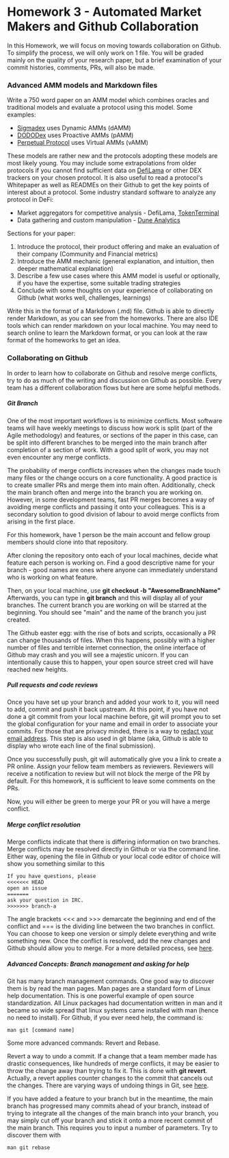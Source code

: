 # Homework 3 - Automated Market Makers and Github Collaboration

In this Homework, we will focus on moving towards collaboration on Github. To simplify the process, we will only work on 1 file. You will be graded mainly on the quality of your research paper, but a brief examination of your commit histories, comments, PRs, will also be made.

### Advanced AMM models and Markdown files

Write a 750 word paper on an AMM model which combines oracles and traditional models and evaluate a protocol using this model. Some examples:

* [Sigmadex](https://sigmadex.org/) uses Dynamic AMMs (dAMM)
* [DODODex](https://dodoex.github.io/docs/docs/pmm/) uses Proactive AMMs (pAMM)
* [Perpetual Protocol](https://perp.com/) uses Virtual AMMs (vAMM)

These models are rather new and the protocols adopting these models are most likely young. You may include some extrapolations from older protocols if you cannot find sufficient data on [DefiLama](https://defillama.com/) or other DEX trackers on your chosen protocol. It is also useful to read a protocol's Whitepaper as well as READMEs on their Github to get the key points of interest about a protocol. Some industry standard software to analyze any protocol in DeFi:

* Market aggregators for competitive analysis - DefiLama, [TokenTerminal](https://tokenterminal.com/terminal/markets/exchange)
* Data gathering and custom manipulation - [Dune Analytics](https://dune.com/browse/dashboards?tags=DEX)

Sections for your paper:

1. Introduce the protocol, their product offering and make an evaluation of their company (Community and Financial metrics)
2. Introduce the AMM mechanic (general explanation, and intuition, then deeper mathematical explanation)
3. Describe a few use cases where this AMM model is useful or optionally, if you have the expertise, some suitable trading strategies
4. Conclude with some thoughts on your experience of collaborating on Github (what works well, challenges, learnings)

Write this in the format of a Markdown (.md) file. Github is able to directly render Markdown, as you can see from the homeworks. There are also IDE tools which can render markdown on your local machine. You may need to search online to learn the Markdown format, or you can look at the raw format of the homeworks to get an idea.

### Collaborating on Github

In order to learn how to collaborate on Github and resolve merge conflicts, try to do as much of the writing and discussion on Github as possible. Every team has a different collaboration flows but here are some helpful methods.

##### Git Branch

One of the most important workflows is to minimize conflicts. Most software teams will have weekly meetings to discuss how work is split (part of the Agile methodology) and features, or sections of the paper in this case, can be split into different branches to be merged into the main branch after completion of a section of work. With a good split of work, you may not even encounter any merge conflicts.

The probability of merge conflicts increases when the changes made touch many files or the change occurs on a core functionality. A good practice is to create smaller PRs and merge them into main often. Additionally, check the main branch often and merge into the branch you are working on. However, in some development teams, fast PR merges becomes a way of avoiding merge conflicts and passing it onto your colleagues. This is a secondary solution to good division of labour to avoid merge conflicts from arising in the first place.

For this homework, have 1 person be the main account and fellow group members should clone into that repository.

After cloning the repository onto each of your local machines, decide what feature each person is working on. Find a good descriptive name for your branch - good names are ones where anyone can immediately understand who is working on what feature.

Then, on your local machine, use **git checkout -b "AwesomeBranchName"** Afterwards, you can type in **git branch** and this will display all of your branches. The current branch you are working on will be starred at the beginning. You should see "main" and the name of the branch you just created.  

The Github easter egg: with the rise of bots and scripts, occasionally a PR can change thousands of files. When this happens, possibly with a higher number of files and terrible internet connection, the online interface of Github may crash and you will see a majestic unicorn. If you can intentionally cause this to happen, your open source street cred will have reached new heights.

##### Pull requests and code reviews

Once you have set up your branch and added your work to it, you will need to add, commit and push it back upstream. At this point, if you have not done a git commit from your local machine before, git will prompt you to set the global configuration for your name and email in order to associate your commits. For those that are privacy minded, there is a way to [redact your email address](https://docs.github.com/en/account-and-profile/setting-up-and-managing-your-personal-account-on-github/managing-email-preferences/setting-your-commit-email-address). This step is also used in git blame (aka, Github is able to display who wrote each line of the final submission).

Once you successfully push, git will automatically give you a link to create a PR online. Assign your fellow team members as reviewers. Reviewers will receive a notification to review but will not block the merge of the PR by default. For this homework, it is sufficient to leave some comments on the PRs. 

Now, you will either be green to merge your PR or you will have a merge conflict.

##### Merge conflict resolution

Merge conflicts indicate that there is differing information on two branches. Merge conflicts may be resolved directly in Github or via the command line. Either way, opening the file in Github or your local code editor of choice will show you something similar to this
```
If you have questions, please
<<<<<<< HEAD
open an issue
=======
ask your question in IRC.
>>>>>>> branch-a
```
The angle brackets <<< and >>> demarcate the beginning and end of the conflict and === is the dividing line between the two branches in conflict. You can choose to keep one version or simply delete everything and write something new. Once the conflict is resolved, add the new changes and Github should allow you to merge. For a more detailed process, see [here](https://docs.github.com/en/pull-requests/collaborating-with-pull-requests/addressing-merge-conflicts/about-merge-conflicts).

##### Advanced Concepts: Branch management and asking for help

Git has many branch management commands. One good way to discover them is by read the man pages. Man pages are a standard form of Linux help documentation. This is one powerful example of open source standardization. All Linux packages had documentation written in man and it became so wide spread that linux systems came installed with man (hence no need to install). For Github, if you ever need help, the command is:
```
man git [command name]
```
Some more advanced commands: Revert and Rebase.

Revert a way to undo a commit. If a change that a team member made has drastic consequences, like hundreds of merge conflicts, it may be easier to throw the change away than trying to fix it. This is done with **git revert**. Actually, a revert applies counter changes to the commit that cancels out the changes. There are varying ways of undoing things in Git, see [here](https://github.blog/2015-06-08-how-to-undo-almost-anything-with-git/).

If you have added a feature to your branch but in the meantime, the main branch has progressed many commits ahead of your branch, instead of trying to integrate all the changes of the main branch into your branch, you may simply cut off your branch and stick it onto a more recent commit of the main branch. This requires you to input a number of parameters. Try to discover them with
```
man git rebase
```
